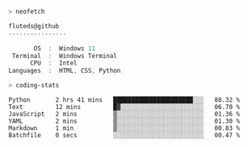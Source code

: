 ```zsh
> neofetch
```

<!--align="left" src="https://github.com/fluteds.png" alt="logo.png" width="200"/>-->

```csharp
fluteds@github
----------------

       OS  :  Windows 11
 Terminal  :  Windows Terminal
      CPU  :  Intel
Languages  :  HTML, CSS, Python
```

```zsh
> coding-stats
```

<!--START_SECTION:waka-->

```text
Python       2 hrs 41 mins   ██████████████████████░░░   88.32 %
Text         12 mins         █▓░░░░░░░░░░░░░░░░░░░░░░░   06.70 %
JavaScript   2 mins          ▒░░░░░░░░░░░░░░░░░░░░░░░░   01.36 %
YAML         2 mins          ▒░░░░░░░░░░░░░░░░░░░░░░░░   01.30 %
Markdown     1 min           ▒░░░░░░░░░░░░░░░░░░░░░░░░   00.83 %
Batchfile    0 secs          ░░░░░░░░░░░░░░░░░░░░░░░░░   00.47 %
```

<!--END_SECTION:waka-->
